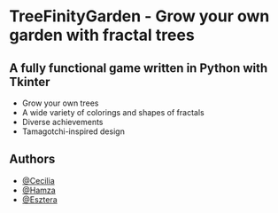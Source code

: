 # TreeFinityGarden - Grow your own garden with fractal trees

## A fully functional game written in Python with Tkinter

- Grow your own trees
- A wide variety of colorings and shapes of fractals
- Diverse achievements
- Tamagotchi-inspired design

## Authors

- [@Cecilia](https://github.com/Cecilpill)
- [@Hamza](https://github.com/hamzarehan68)
- [@Esztera](https://github.com/szaboesztera)
